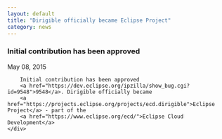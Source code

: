 ```yaml
---
layout: default
title: "Dirigible officially became Eclipse Project"
category: news
---
```

<div class="container">
	<div class="post">
		<b><h3>Initial contribution has been approved</h3></b>
		<div class="post-info">May 08, 2015</div>
		
		Initial contribution has been approved 
		<a href="https://dev.eclipse.org/ipzilla/show_bug.cgi?id=9548">9548</a>. Dirigible officially became 
		<a href="https://projects.eclipse.org/projects/ecd.dirigible">Eclipse Project</a> - part of the 
		<a href="https://www.eclipse.org/ecd/">Eclipse Cloud Development</a>
	</div>
</div>